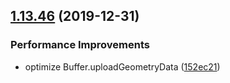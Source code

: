 ## [1.13.46](https://github.com/hiloteam/Hilo3d/compare/1.13.45...1.13.46) (2019-12-31)


### Performance Improvements

* optimize Buffer.uploadGeometryData ([152ec21](https://github.com/hiloteam/Hilo3d/commit/152ec2156002b02ca11a3a4dd8d23ce735176d44))



